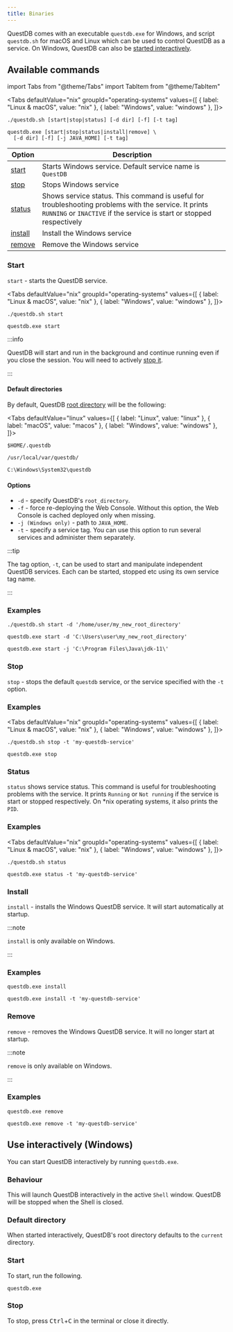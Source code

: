```yaml
---
title: Binaries
---
```


QuestDB comes with an executable `questdb.exe` for Windows, and script
`questdb.sh` for macOS and Linux which can be used to control QuestDB as a
service. On Windows, QuestDB can also be
[started interactively](#use-interactively-windows).

## Available commands

import Tabs from "@theme/Tabs"
import TabItem from "@theme/TabItem"

<Tabs defaultValue="nix"  groupId="operating-systems" values={[
  { label: "Linux & macOS", value: "nix" },
  { label: "Windows", value: "windows" },
]}>

<TabItem value="nix">

```shell
./questdb.sh [start|stop|status] [-d dir] [-f] [-t tag]
```

</TabItem>

<TabItem value="windows">

```shell
questdb.exe [start|stop|status|install|remove] \
  [-d dir] [-f] [-j JAVA_HOME] [-t tag]
```

</TabItem>

</Tabs>

| Option              | Description                                                                                                                                                                   |
| ------------------- | ----------------------------------------------------------------------------------------------------------------------------------------------------------------------------- |
| [start](#start)     | Starts Windows service. Default service name is `QuestDB`                                                                                                                     |
| [stop](#stop)       | Stops Windows service                                                                                                                                                         |
| [status](#status)   | Shows service status. This command is useful for troubleshooting problems with the service. It prints `RUNNING` or `INACTIVE` if the service is start or stopped respectively |
| [install](#install) | Install the Windows service                                                                                                                                                   |
| [remove](#remove)   | Remove the Windows service                                                                                                                                                    |

### Start

`start` - starts the QuestDB service.

<Tabs defaultValue="nix" groupId="operating-systems" values={[
  { label: "Linux & macOS", value: "nix" },
  { label: "Windows", value: "windows" },
]}>

<TabItem value="nix">

```shell
./questdb.sh start
```

</TabItem>

<TabItem value="windows">

```shell
questdb.exe start
```

</TabItem>

</Tabs>

:::info

QuestDB will start and run in the background and continue running even if you
close the session. You will need to actively [stop it](#stop).

:::

#### Default directories

By default, QuestDB [root directory](reference/root-directory-structure.md) will
be the following:

<Tabs defaultValue="linux" values={[
  { label: "Linux", value: "linux" },
  { label: "macOS", value: "macos" },
  { label: "Windows", value: "windows" },
]}>

<TabItem value="linux">

```shell
$HOME/.questdb
```

</TabItem>

<TabItem value="macos">

```shell
/usr/local/var/questdb/
```

</TabItem>

<TabItem value="windows">

```shell
C:\Windows\System32\questdb
```

</TabItem>

</Tabs>

#### Options

- `-d` - specify QuestDB's `root_directory`.
- `-f` - force re-deploying the Web Console. Without this option, the Web
  Console is cached deployed only when missing.
- `-j (Windows only)` - path to `JAVA_HOME`.
- `-t` - specify a service tag. You can use this option to run several services
  and administer them separately.

:::tip

The tag option, `-t`, can be used to start and manipulate independent QuestDB
services. Each can be started, stopped etc using its own service tag name.

:::

### Examples

```questdb-sql title="Linux & macOS - custom root_directory"
./questdb.sh start -d '/home/user/my_new_root_directory'
```

```questdb-sql title="Windows - custom root_directory"
questdb.exe start -d 'C:\Users\user\my_new_root_directory'
```

```questdb-sql title="Windows - custom JAVA_HOME"
questdb.exe start -j 'C:\Program Files\Java\jdk-11\'
```

### Stop

`stop` - stops the default `questdb` service, or the service specified with the
`-t` option.

### Examples

<Tabs defaultValue="nix" groupId="operating-systems" values={[
  { label: "Linux & macOS", value: "nix" },
  { label: "Windows", value: "windows" },
]}>

<TabItem value="nix">

```shell
./questdb.sh stop -t 'my-questdb-service'
```

</TabItem>

<TabItem value="windows">

```shell
questdb.exe stop
```

</TabItem>

</Tabs>

### Status

`status` shows service status. This command is useful for troubleshooting
problems with the service. It prints `Running` or `Not running` if the service
is start or stopped respectively. On \*nix operating systems, it also prints the
`PID`.

### Examples

<Tabs defaultValue="nix"  groupId="operating-systems" values={[
  { label: "Linux & macOS", value: "nix" },
  { label: "Windows", value: "windows" },
]}>

<TabItem value="nix">

```shell
./questdb.sh status
```

</TabItem>

<TabItem value="windows">

```shell
questdb.exe status -t 'my-questdb-service'
```

</TabItem>

</Tabs>

### Install

`install` - installs the Windows QuestDB service. It will start automatically at
startup.

:::note

`install` is only available on Windows.

:::

### Examples

```questdb-sql title="Default service"
questdb.exe install
```

```questdb-sql title="Specific tag"
questdb.exe install -t 'my-questdb-service'
```

### Remove

`remove` - removes the Windows QuestDB service. It will no longer start at
startup.

:::note

`remove` is only available on Windows.

:::

### Examples

```questdb-sql title="Default service"
questdb.exe remove
```

```questdb-sql title="Specific tag"
questdb.exe remove -t 'my-questdb-service'
```

## Use interactively (Windows)

You can start QuestDB interactively by running `questdb.exe`.

### Behaviour

This will launch QuestDB interactively in the active `Shell` window. QuestDB
will be stopped when the Shell is closed.

### Default directory

When started interactively, QuestDB's root directory defaults to the `current`
directory.

### Start

To start, run the following.

```questdb-sql
questdb.exe
```

### Stop

To stop, press <kbd>Ctrl</kbd>+<kbd>C</kbd> in the terminal or close it
directly.

